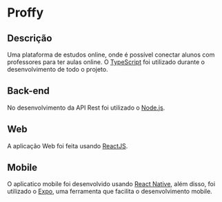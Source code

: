 # Proffy

## Descrição

Uma plataforma de estudos online, onde é possível conectar alunos com professores para ter aulas online. O [TypeScript](https://www.typescriptlang.org/) foi utilizado durante o desenvolvimento de todo o projeto.

## Back-end

No desenvolvimento da API Rest foi utilizado o [Node.js](https://nodejs.org/en/).

## Web

A aplicação Web foi feita usando [ReactJS](https://pt-br.reactjs.org/).

## Mobile

O aplicatico mobile foi desenvolvido usando [React Native](https://reactnative.dev/), além disso, foi utilizado o [Expo](https://expo.io/), uma ferramenta que facilita o desenvolvimento mobile.
